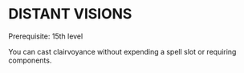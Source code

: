 # DISTANT VISIONS

Prerequisite: 15th level

You can cast clairvoyance without expending a spell slot or requiring components.